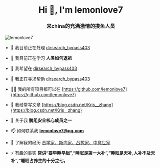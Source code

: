<h1 align="center">Hi 👋, I'm lemonlove7</h1>
<h3 align="center">来china的充满激情的摸鱼人员</h3>


<p>&nbsp;<img align="center" src="https://github-readme-stats.vercel.app/api?username=lemonlove7&show_icons=true&locale=en" alt="lemonlove7" /></p>


- 🔭 我目前正在处理 [dirsearch_bypass403](https://github.com/lemonlove7/dirsearch_bypass403)

- 🌱 我目前正在学习 **人类如何返祖**

- 👯 我希望在 [dirsearch_bypass403](https://github.com/lemonlove7/dirsearch_bypass403)

- 🤝 我正在寻求帮助 [dirsearch_bypass403](https://github.com/lemonlove7/dirsearch_bypass403)

- 👨‍💻 我的所有项目都可以在 [https://github.com/lemonlove7](https://github.com/lemonlove7)

- 📝 我经常写文章 [https://blog.csdn.net/Kris__zhang](https://blog.csdn.net/Kris__zhang)

- 💬 关于我 **鹏组安全核心成员之一**

- 📫 如何联系我 **lemonlove7@qq.com**

- 📄 了解我的经历 [责学家、斯向家、战掠家、中意世家](责学家、斯向家、战掠家、中意世家)

- ⚡ 有趣的事实 **常讲“要早睡早起”,“睡眠是第一大补”,“睡眠是天补,人补不及天补”,“睡眠占养生的十分之七。**
